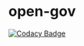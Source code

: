 # open-gov

[![Codacy Badge](https://api.codacy.com/project/badge/Grade/ca9044bdc93441679ae9ac34032b7c93)](https://app.codacy.com/app/agallardol/open-gov-chile?utm_source=github.com&utm_medium=referral&utm_content=agallardol/open-gov-chile&utm_campaign=Badge_Grade_Settings)